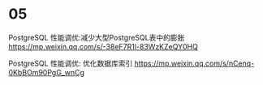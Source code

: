 
# 05

PostgreSQL 性能调优:减少大型PostgreSQL表中的膨胀 https://mp.weixin.qq.com/s/-38eF7R1l-83WzKZeQY0HQ

PostgreSQL 性能调优: 优化数据库索引 https://mp.weixin.qq.com/s/nCenq-0KbBOm90PgG_wnCg
